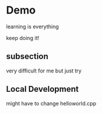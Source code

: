 # Demo

learning is everything

keep doing it!

## subsection

very difficult for me but just try

## Local Development

might have to change helloworld.cpp
